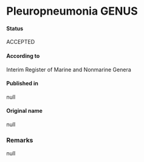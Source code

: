 Pleuropneumonia GENUS
=======

#### Status
ACCEPTED

#### According to
Interim Register of Marine and Nonmarine Genera

#### Published in
null

#### Original name
null

### Remarks
null